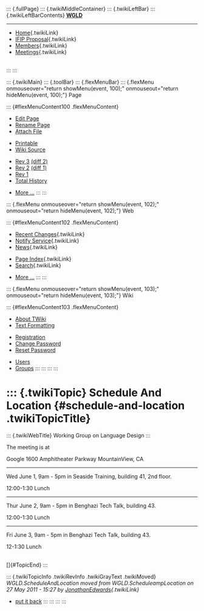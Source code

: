::: {.fullPage}
::: {.twikiMiddleContainer}
::: {.twikiLeftBar}
::: {.twikiLeftBarContents}
**[WGLD](http://www.program-transformation.org/view/WGLD/WebHome)**

------------------------------------------------------------------------

-   [Home](WebHome){.twikiLink}
-   [IFIP Proposal](Proposal){.twikiLink}
-   [Members](GroupMembers){.twikiLink}
-   [Meetings](Meetings){.twikiLink}

\
:::
:::

::: {.twikiMain}
::: {.toolBar}
::: {.flexMenuBar}
::: {.flexMenu onmouseover="return showMenu(event, 100);" onmouseout="return hideMenu(event, 100);"}
Page

::: {#flexMenuContent100 .flexMenuContent}
-   [Edit
    Page](http://www.program-transformation.org/edit/WGLD/ScheduleAndLocation?t=1536829038)
-   [Rename
    Page](http://www.program-transformation.org/rename/WGLD/ScheduleAndLocation)
-   [Attach
    File](http://www.program-transformation.org/attach/WGLD/ScheduleAndLocation)

<!-- -->

-   [Printable](http://www.program-transformation.org/view/WGLD/ScheduleAndLocation?skin=print.pattern)
-   [Wiki
    Source](http://www.program-transformation.org/view/WGLD/ScheduleAndLocation?skin=text&raw=on&contenttype=text/plain)

<!-- -->

-   [Rev
    3](http://www.program-transformation.org/view/WGLD/ScheduleAndLocation?rev=1.3)
    [(diff 2)](http://www.program-transformation.org/rdiff/WGLD/ScheduleAndLocation?rev1=1.3&rev2=1.2)
-   [Rev
    2](http://www.program-transformation.org/view/WGLD/ScheduleAndLocation?rev=1.2)
    [(diff 1)](http://www.program-transformation.org/rdiff/WGLD/ScheduleAndLocation?rev1=1.2&rev2=1.1)
-   [Rev
    1](http://www.program-transformation.org/view/WGLD/ScheduleAndLocation?rev=1.1)
-   [Total
    History](http://www.program-transformation.org/rdiff/WGLD/ScheduleAndLocation)

<!-- -->

-   [More
    \...](http://www.program-transformation.org/oops/WGLD/ScheduleAndLocation?template=oopsmore&param1=1.3&param2=1.3)
:::
:::

::: {.flexMenu onmouseover="return showMenu(event, 102);" onmouseout="return hideMenu(event, 102);"}
Web

::: {#flexMenuContent102 .flexMenuContent}
-   [Recent Changes](WebChanges){.twikiLink}
-   [Notify Service](WebNotify){.twikiLink}
-   [News](WebNews){.twikiLink}

<!-- -->

-   [Page Index](WebIndex){.twikiLink}
-   [Search](WebSearch){.twikiLink}

<!-- -->

-   [More
    \...](http://www.program-transformation.org/oops/WGLD/ScheduleAndLocation?template=oopsmore&param1=1.3&param2=1.3)
:::
:::

::: {.flexMenu onmouseover="return showMenu(event, 103);" onmouseout="return hideMenu(event, 103);"}
Wiki

::: {#flexMenuContent103 .flexMenuContent}
-   [About
    TWiki](http://www.program-transformation.org/view/TWiki/WebHome)
-   [Text
    Formatting](http://www.program-transformation.org/view/TWiki/TextFormattingRules)

<!-- -->

-   [Registration](http://www.program-transformation.org/view/TWiki/TWikiRegistration)
-   [Change
    Password](http://www.program-transformation.org/view/TWiki/ChangePassword)
-   [Reset
    Password](http://www.program-transformation.org/view/TWiki/ResetPassword)

<!-- -->

-   [Users](http://www.program-transformation.org/view/Main/TWikiUsers)
-   [Groups](http://www.program-transformation.org/view/Main/TWikiGroups)
:::
:::
:::
:::

::: {.twikiTopic}
Schedule And Location {#schedule-and-location .twikiTopicTitle}
=====================

::: {.twikiWebTitle}
Working Group on Language Design
:::

The meeting is at

Google 1600 Amphitheater Parkway MountainView, CA

------------------------------------------------------------------------

Wed June 1, 9am - 5pm in Seaside Training, building 41, 2nd floor.

12:00-1:30 Lunch

------------------------------------------------------------------------

Thur June 2, 9am - 5pm in Benghazi Tech Talk, building 43.

12:00-1:30 Lunch

------------------------------------------------------------------------

Fri June 3, 9am - 5pm in Benghazi Tech Talk, building 43.

12-1:30 Lunch

\
[]{#TopicEnd}
:::

::: {.twikiTopicInfo .twikiRevInfo .twikiGrayText .twikiMoved}
*WGLD.ScheduleAndLocation moved from WGLD.ScheduleampLocation on 27 May
2011 - 15:27 by [JonathanEdwards](../Main/JonathanEdwards){.twikiLink}*
- [put it
back](http://www.program-transformation.org/rename/WGLD/ScheduleAndLocation?newweb=WGLD&newtopic=ScheduleampLocation&confirm=on "Click to move topic back to previous location, with option to change references.")
:::
:::
:::
:::
